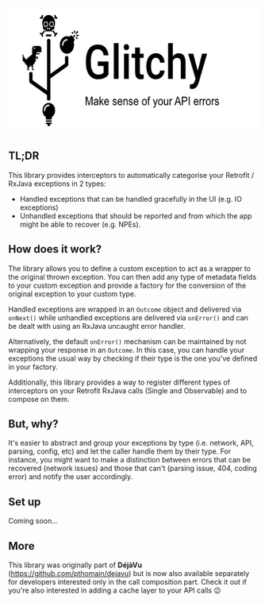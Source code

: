 <img src="https://github.com/pthomain/glitchy/blob/master/github/glitchy-header.png" style="height: 256px; width: auto;"/>

TL;DR
-----

This library provides interceptors to automatically categorise your Retrofit / RxJava exceptions in 2 types: 

- Handled exceptions that can be handled gracefully in the UI (e.g. IO exceptions)
- Unhandled exceptions that should be reported and from which the app might be able to recover (e.g. NPEs).

How does it work?
-----------------

The library allows you to define a custom exception to act as a wrapper to the original thrown exception.
You can then add any type of metadata fields to your custom exception and provide a factory for the conversion of the original exception to your custom type.

Handled exceptions are wrapped in an `Outcome` object and delivered via `onNext()` while unhandled exceptions are delivered via `onError()` and can be dealt with using an RxJava uncaught error handler.

Alternatively, the default `onError()` mechanism can be maintained by not wrapping your response in an `Outcome`. In this case, you can handle your exceptions the usual way by checking if their type is the one you've defined in your factory.

Additionally, this library provides a way to register different types of interceptors on your Retrofit RxJava calls (Single and Observable) and to compose on them. 

But, why?
---------

It's easier to abstract and group your exceptions by type (i.e. network, API, parsing, config, etc) and let the caller handle them by their type. For instance, you might want to make a distinction between errors that can be recovered (network issues) and those that can't (parsing issue, 404, coding error) and notify the user accordingly.

Set up
------

Coming soon...

More
----

This library was originally part of __DéjàVu__ (https://github.com/pthomain/dejavu) but is now also available separately for developers interested only in the call composition part. Check it out if you're also interested in adding a cache layer to your API calls 😉


